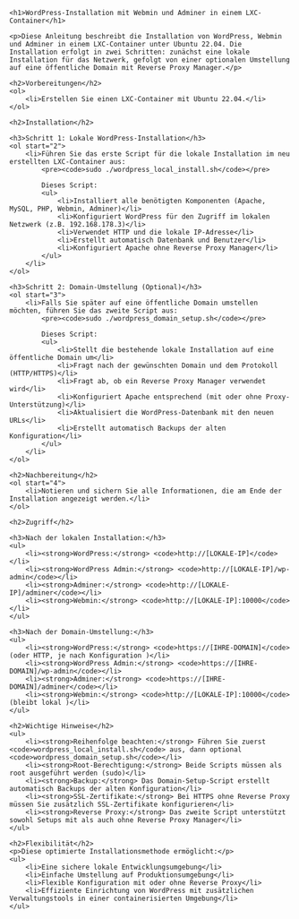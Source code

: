     <h1>WordPress-Installation mit Webmin und Adminer in einem LXC-Container</h1>
    
    <p>Diese Anleitung beschreibt die Installation von WordPress, Webmin und Adminer in einem LXC-Container unter Ubuntu 22.04. Die Installation erfolgt in zwei Schritten: zunächst eine lokale Installation für das Netzwerk, gefolgt von einer optionalen Umstellung auf eine öffentliche Domain mit Reverse Proxy Manager.</p>

    <h2>Vorbereitungen</h2>
    <ol>
        <li>Erstellen Sie einen LXC-Container mit Ubuntu 22.04.</li>
    </ol>

    <h2>Installation</h2>

    <h3>Schritt 1: Lokale WordPress-Installation</h3>
    <ol start="2">
        <li>Führen Sie das erste Script für die lokale Installation im neu erstellten LXC-Container aus:
            <pre><code>sudo ./wordpress_local_install.sh</code></pre>
            
            Dieses Script:
            <ul>
                <li>Installiert alle benötigten Komponenten (Apache, MySQL, PHP, Webmin, Adminer)</li>
                <li>Konfiguriert WordPress für den Zugriff im lokalen Netzwerk (z.B. 192.168.178.3)</li>
                <li>Verwendet HTTP und die lokale IP-Adresse</li>
                <li>Erstellt automatisch Datenbank und Benutzer</li>
                <li>Konfiguriert Apache ohne Reverse Proxy Manager</li>
            </ul>
        </li>
    </ol>

    <h3>Schritt 2: Domain-Umstellung (Optional)</h3>
    <ol start="3">
        <li>Falls Sie später auf eine öffentliche Domain umstellen möchten, führen Sie das zweite Script aus:
            <pre><code>sudo ./wordpress_domain_setup.sh</code></pre>
            
            Dieses Script:
            <ul>
                <li>Stellt die bestehende lokale Installation auf eine öffentliche Domain um</li>
                <li>Fragt nach der gewünschten Domain und dem Protokoll (HTTP/HTTPS)</li>
                <li>Fragt ab, ob ein Reverse Proxy Manager verwendet wird</li>
                <li>Konfiguriert Apache entsprechend (mit oder ohne Proxy-Unterstützung)</li>
                <li>Aktualisiert die WordPress-Datenbank mit den neuen URLs</li>
                <li>Erstellt automatisch Backups der alten Konfiguration</li>
            </ul>
        </li>
    </ol>

    <h2>Nachbereitung</h2>
    <ol start="4">
        <li>Notieren und sichern Sie alle Informationen, die am Ende der Installation angezeigt werden.</li>
    </ol>

    <h2>Zugriff</h2>

    <h3>Nach der lokalen Installation:</h3>
    <ul>
        <li><strong>WordPress:</strong> <code>http://[LOKALE-IP]</code></li>
        <li><strong>WordPress Admin:</strong> <code>http://[LOKALE-IP]/wp-admin</code></li>
        <li><strong>Adminer:</strong> <code>http://[LOKALE-IP]/adminer</code></li>
        <li><strong>Webmin:</strong> <code>http://[LOKALE-IP]:10000</code></li>
    </ul>

    <h3>Nach der Domain-Umstellung:</h3>
    <ul>
        <li><strong>WordPress:</strong> <code>https://[IHRE-DOMAIN]</code> (oder HTTP, je nach Konfiguration )</li>
        <li><strong>WordPress Admin:</strong> <code>https://[IHRE-DOMAIN]/wp-admin</code></li>
        <li><strong>Adminer:</strong> <code>https://[IHRE-DOMAIN]/adminer</code></li>
        <li><strong>Webmin:</strong> <code>http://[LOKALE-IP]:10000</code> (bleibt lokal )</li>
    </ul>

    <h2>Wichtige Hinweise</h2>
    <ul>
        <li><strong>Reihenfolge beachten:</strong> Führen Sie zuerst <code>wordpress_local_install.sh</code> aus, dann optional <code>wordpress_domain_setup.sh</code></li>
        <li><strong>Root-Berechtigung:</strong> Beide Scripts müssen als root ausgeführt werden (sudo)</li>
        <li><strong>Backup:</strong> Das Domain-Setup-Script erstellt automatisch Backups der alten Konfiguration</li>
        <li><strong>SSL-Zertifikate:</strong> Bei HTTPS ohne Reverse Proxy müssen Sie zusätzlich SSL-Zertifikate konfigurieren</li>
        <li><strong>Reverse Proxy:</strong> Das zweite Script unterstützt sowohl Setups mit als auch ohne Reverse Proxy Manager</li>
    </ul>

    <h2>Flexibilität</h2>
    <p>Diese optimierte Installationsmethode ermöglicht:</p>
    <ul>
        <li>Eine sichere lokale Entwicklungsumgebung</li>
        <li>Einfache Umstellung auf Produktionsumgebung</li>
        <li>Flexible Konfiguration mit oder ohne Reverse Proxy</li>
        <li>Effiziente Einrichtung von WordPress mit zusätzlichen Verwaltungstools in einer containerisierten Umgebung</li>
    </ul>
